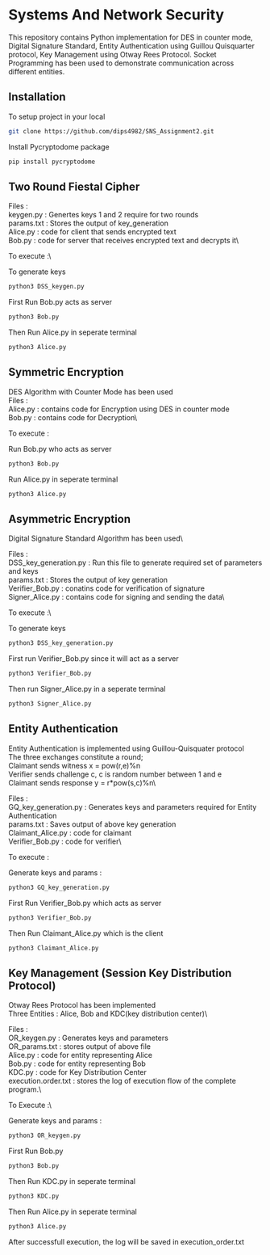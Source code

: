 # Systems And Network Security

This repository contains Python implementation for DES in counter mode, Digital Signature Standard, Entity Authentication using Guillou Quisquarter protocol, Key Management using Otway Rees Protocol. Socket Programming has been used to demonstrate communication across different entities.

## Installation

To setup project in your local

```bash
git clone https://github.com/dips4982/SNS_Assignment2.git 
```

Install Pycryptodome package

```bash
pip install pycryptodome
```
## Two Round Fiestal Cipher

Files :\
keygen.py  : Genertes keys 1 and 2 require for two rounds\
params.txt : Stores the output of key_generation\
Alice.py   : code for client that sends encrypted text\
Bob.py     : code for server that receives encrypted text and decrypts it\

To execute :\ 

To generate keys 

```bash
python3 DSS_keygen.py
```

First Run Bob.py acts as server

```bash
python3 Bob.py
```
Then Run Alice.py in seperate terminal

```bash
python3 Alice.py
```

## Symmetric Encryption

DES Algorithm with Counter Mode has been used\
Files :\
Alice.py : contains code for Encryption using DES in counter mode\
Bob.py   : contains code for Decryption\

To execute : 

Run Bob.py who acts as server

```bash
python3 Bob.py
```

Run Alice.py in seperate terminal

```bash
python3 Alice.py
```

## Asymmetric Encryption

Digital Signature Standard Algorithm has been used\

Files :\
DSS_key_generation.py : Run this file to generate required set of parameters and keys\
params.txt            : Stores the output of key generation\
Verifier_Bob.py       : conatins code for verification of signature\
Signer_Alice.py       : contains code for signing and sending the data\

To execute :\ 

To generate keys 

```bash
python3 DSS_key_generation.py
```

First run Verifier_Bob.py since it will act as a server

```bash
python3 Verifier_Bob.py
```

Then run Signer_Alice.py in a seperate terminal

```bash
python3 Signer_Alice.py
```

## Entity Authentication

Entity Authentication is implemented using Guillou-Quisquater protocol\
The three exchanges constitute a round;\
Claimant sends witness x = pow(r,e)%n\
Verifier sends challenge c, c is random number between 1 and e\
Claimant sends response y = r*pow(s,c)%n\

Files :\
GQ_key_generation.py : Generates keys and parameters required for Entity Authentication\
params.txt           : Saves output of above key generation\
Claimant_Alice.py    : code for claimant\
Verifier_Bob.py      : code for verifier\

To execute :

Generate keys and params :

```bash
python3 GQ_key_generation.py
```

First Run Verifier_Bob.py which acts as server

```bash
python3 Verifier_Bob.py
```

Then Run Claimant_Alice.py which is the client

```bash
python3 Claimant_Alice.py
```
## Key Management (Session Key Distribution Protocol)

Otway Rees Protocol has been implemented\
Three Entities : Alice, Bob and KDC(key distribution center)\

Files :\
OR_keygen.py        : Generates keys and parameters\
OR_params.txt       : stores output of above file\
Alice.py            : code for entity representing Alice\
Bob.py              : code for entity representing Bob\
KDC.py              : code for Key Distribution Center\
execution.order.txt : stores the log of execution flow of the complete program.\

To Execute :\

Generate keys and params :

```bash
python3 OR_keygen.py
```

First Run Bob.py

```bash
python3 Bob.py
```

Then Run KDC.py in seperate terminal

```bash
python3 KDC.py
```

Then Run Alice.py in seperate terminal
 
```bash
python3 Alice.py
```
After successfull execution, the log will be saved in execution_order.txt



